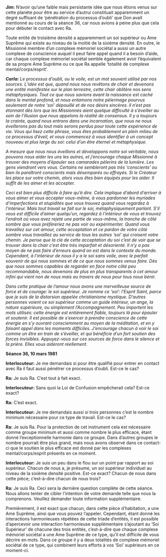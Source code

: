 <p><strong>Jim:</strong> N’avoir qu’une faible mais persistante idée que nous étions venus sur cette planète pour être au service d’autrui constituait apparemment un degré suffisant de ‘pénétration du processus d’oubli’ que Don avait mentionné au cours de la séance 36, car nous avions à peine plus que cela pour débuter le contact avec Ra.</p>
<p>Toute entité de troisième densité a apparemment un soi supérieur ou Ame Suprême qui existe au niveau de la moitié de la sixième densité. En outre, le Missionné membre d’un complexe mémoriel sociétal a aussi un autre complexe de conscience auquel il peut faire appel quand il a besoin d’aide, car chaque complexe mémoriel sociétal semble également avoir l’équivalent de sa propre Ame Suprême ou ce que Ra appelle ‘totalité de complexe mental/corps/esprit’.</p>
<p><em><strong>Carla:</strong> Le processus d’oubli, ou le voile, est un mot souvent utilisé par nos sources. L’idée est que, quand nous nous revêtons de chair et devenons une entité manifestée sur le plan terrestre, cette chair oblitère nos sens métaphysiques. Tout ce que nous savions avant la naissance est caché dans le mental profond, et nous entamons notre pèlerinage pourvus seulement de notre ‘soi’ dépouillé et de nos désirs sincères. Il n’est pas étonnant dès lors que les Missionnés aient quelque difficulté à s’éveiller au sein de l’illusion que nous appelons la réalité de consensus. Il y a toujours la crainte, quand nous entrons dans une incarnation, que nous ne nous éveillerons pas du tout mais serons perdus pour toute cette expérience de vie. Vous qui lisez cette phrase, vous êtes probablement en plein milieu de ce processus d’éveil, et vous commencez à vous identifier à un concept nouveau et plus large du soi: celui d’un être éternel et métaphysique.</em></p>
<p><em>A mesure que nous nous éveillons et développons notre soi véritable, nous pouvons nous aider les uns les autres, et j’encourage chaque Missionné à trouver des moyens d’épauler ses camarades pèlerins de la lumière. Les gens viendront vers vous. Certains ne sembleront pas très ‘conscients’ ou bien ils paraîtront conscients mais désemparés ou effrayés. Si le Créateur les place sur votre chemin, alors vous êtes bien équipés pour les aider. Il suffit de les aimer et les accepter.</em></p>
<p><em>Ceci est bien plus difficile à faire qu’à dire. Cela implique d’abord d’arriver à vous aimer et vous accepter vous-même, à vous pardonner les myriades d’imperfections et stupidités que vous trouvez quand vous regardez à l’intérieur. Mais tout travail se fait sur le soi, métaphysiquement parlant. S’il vous est difficile d’aimer quelqu’un, regardez à l’intérieur de vous et trouvez l’endroit où vous avez rejeté une partie de vous-même, la tranche de côté sombre que vous préféreriez ne pas voir ou expérimenter. Quand vous travaillez sur cet amour, cette acceptation et ce pardon de votre côté sombre vous travaillez au service de tous les autres ‘soi’ qui croisent votre chemin. Je pense que la clé de cette acceptation du soi c’est de voir que se trouver dans la chair c’est être très imparfait et désorienté. Il n’y a pas moyen de ne pas faire d’erreurs quand on est dans le contexte du monde. Cependant, à l’intérieur de nous il y a le soi sans voile, avec le parfait souvenir de qui nous sommes et de ce que nous sommes venus faire. Dès que nous sommes capables de regarder en face notre côté peu recommandable, nous devenons de plus en plus transparents à cet amour infini qui vient non de nous mais au travers de nous pour tous nous bénir.</em></p>
<p><em>Dans cette pratique de l’amour nous avons une merveilleuse source de force et de courage: le soi supérieur. Je nomme ce ‘soi’: l’Esprit Saint, parce que je suis de la distorsion appelée christianisme mystique. D’autres personnes voient ce soi supérieur comme un guide intérieur, un ange, la nature supérieure, ou simplement l’Accompagnement. Peu importent les mots utilisés: cette énergie est entièrement fiable, toujours là pour épauler et soutenir. Il est possible de s’exercer à prendre conscience de cette énergie en s’y ouvrant consciemment au moyen de la méditation, et en y faisant appel dans les moments difficiles. J’encourage chacun à voir le soi comme un être en train de s’éveiller, et qui bénéficie d’un fort soutien des forces invisibles. Appuyez-vous sur ces sources de force dans le silence et la prière. Elles vous aideront réellement.</em></p>
<p><strong>Séance 36, 10 mars 1981</strong></p>
<p><strong>Interlocuteur:</strong> Je me demandais si pour être qualifié pour entrer en contact avec Ra il faut aussi pénétrer ce processus d’oubli. Est-ce le cas?</p>
<p><strong>Ra:</strong> Je suis Ra. C’est tout à fait exact.</p>
<p><strong>Interlocuteur:</strong> Sans quoi la Loi de Confusion empêcherait cela? Est-ce exact?</p>
<p><strong>Ra:</strong> C’est exact.</p>
<p><strong>Interlocuteur:</strong> Je me demandais aussi si trois personnes c’est le nombre minimum nécessaire pour ce type de travail. Est-ce le cas?</p>
<p><strong>Ra:</strong> Je suis Ra. Pour la protection de cet instrument cela est nécessaire comme groupe minimum et aussi comme nombre le plus efficace, étant donné l’exceptionnelle harmonie dans ce groupe. Dans d’autres groupes le nombre pourrait être plus grand, mais nous avons observé dans ce contact-ci que le soutien le plus efficace est donné par les complexes mental/corps/esprit présents en ce moment.</p>
<p><strong>Interlocuteur:</strong> Je suis un peu dans le flou sur un point par rapport au soi supérieur. Chacun de nous a, je présume, un soi supérieur individuel au niveau de la sixième densité positive. Est-ce exact? Chacun de nous dans cette pièce; c’est-à-dire chacun de nous trois?</p>
<p><strong>Ra:</strong> Je suis Ra. Ceci sera la dernière question complète de cette séance. Nous allons tenter de cibler l’intention de votre demande telle que nous la comprenons. Veuillez demander toute information supplémentaire.</p>
<p>Premièrement, il est exact que chacun, dans cette pièce d’habitation, a une Ame Suprême, ainsi que vous pouvez l’appeler. Cependant, étant donné les interactions harmonieuses répétées de cette triade d’entités, il est possible d’apercevoir une interaction harmonieuse supplémentaire s’ajoutant au ‘Soi Supérieur’ de chacune des trois entités, c’est-à-dire que chaque complexe mémoriel sociétal a une Ame Suprême de ce type, qu’il est difficile de vous décrire en mots. Dans ce groupe il y a deux totalités de complexe mémoriel sociétal de ce type, qui combinent leurs efforts à vos ‘Soi’ supérieurs en ce moment-ci.</p>